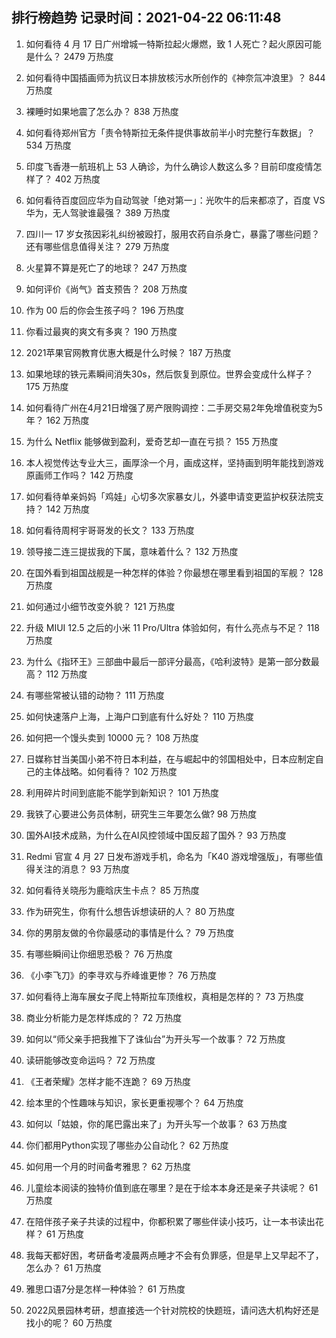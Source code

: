 
## 排行榜趋势 记录时间：2021-04-22 06:11:48
  
  1. 如何看待 4 月 17 日广州增城一特斯拉起火爆燃，致 1 人死亡？起火原因可能是什么？ 2479 万热度
    
  2. 如何看待中国插画师为抗议日本排放核污水所创作的《神奈氚冲浪里》？ 844 万热度
    
  3. 裸睡时如果地震了怎么办？ 838 万热度
    
  4. 如何看待郑州官方「责令特斯拉无条件提供事故前半小时完整行车数据」？ 534 万热度
    
  5. 印度飞香港一航班机上 53 人确诊，为什么确诊人数这么多？目前印度疫情怎样了？ 402 万热度
    
  6. 如何看待百度回应华为自动驾驶「绝对第一」：光吹牛的后来都凉了，百度 VS 华为，无人驾驶谁最强？ 389 万热度
    
  7. 四川一 17 岁女孩因彩礼纠纷被殴打，服用农药自杀身亡，暴露了哪些问题？还有哪些信息值得关注？ 279 万热度
    
  8. 火星算不算是死亡了的地球？ 247 万热度
    
  9. 如何评价《尚气》首支预告？ 208 万热度
    
  10. 作为 00 后的你会生孩子吗？ 196 万热度
    
  11. 你看过最爽的爽文有多爽？ 190 万热度
    
  12. 2021苹果官网教育优惠大概是什么时候？ 187 万热度
    
  13. 如果地球的铁元素瞬间消失30s，然后恢复到原位。世界会变成什么样子？ 175 万热度
    
  14. 如何看待广州在4月21日增强了房产限购调控：二手房交易2年免增值税变为5年？ 162 万热度
    
  15. 为什么 Netflix 能够做到盈利，爱奇艺却一直在亏损？ 155 万热度
    
  16. 本人视觉传达专业大三，画厚涂一个月，画成这样，坚持画到明年能找到游戏原画师工作吗？ 142 万热度
    
  17. 如何看待单亲妈妈「鸡娃」心切多次家暴女儿，外婆申请变更监护权获法院支持？ 142 万热度
    
  18. 如何看待周柯宇哥哥发的长文？ 133 万热度
    
  19. 领导接二连三提拔我的下属，意味着什么？ 132 万热度
    
  20. 在国外看到祖国战舰是一种怎样的体验？你最想在哪里看到祖国的军舰？ 128 万热度
    
  21. 如何通过小细节改变外貌？ 121 万热度
    
  22. 升级 MIUI 12.5 之后的小米 11 Pro/Ultra 体验如何，有什么亮点与不足？ 118 万热度
    
  23. 为什么《指环王》三部曲中最后一部评分最高，《哈利波特》是第一部分数最高？ 112 万热度
    
  24. 有哪些常被认错的动物？ 111 万热度
    
  25. 如何快速落户上海，上海户口到底有什么好处？ 110 万热度
    
  26. 如何把一个馒头卖到 10000 元？ 108 万热度
    
  27. 日媒称甘当美国小弟不符日本利益，在与崛起中的邻国相处中，日本应制定自己的主体战略。如何看待？ 102 万热度
    
  28. 利用碎片时间到底能不能学到新知识？ 101 万热度
    
  29. 我铁了心要进公务员体制，研究生三年要怎么做? 98 万热度
    
  30. 国外AI技术成熟，为什么在AI风控领域中国反超了国外？ 93 万热度
    
  31. Redmi 官宣 4 月 27 日发布游戏手机，命名为「K40 游戏增强版」，有哪些值得关注的消息？ 93 万热度
    
  32. 如何看待关晓彤为鹿晗庆生卡点？ 85 万热度
    
  33. 作为研究生，你有什么想告诉想读研的人？ 80 万热度
    
  34. 你的男朋友做的令你最感动的事情是什么？ 79 万热度
    
  35. 有哪些瞬间让你细思恐极？ 76 万热度
    
  36. 《小李飞刀》的李寻欢与乔峰谁更惨？ 76 万热度
    
  37. 如何看待上海车展女子爬上特斯拉车顶维权，真相是怎样的？ 73 万热度
    
  38. 商业分析能力是怎样炼成的？ 72 万热度
    
  39. 如何以“师父亲手把我推下了诛仙台”为开头写一个故事？ 72 万热度
    
  40. 读研能够改变命运吗？ 72 万热度
    
  41. 《王者荣耀》怎样才能不连跪？ 69 万热度
    
  42. 绘本里的个性趣味与知识，家长更重视哪个？ 64 万热度
    
  43. 如何以「姑娘，你的尾巴露出来了」为开头写一个故事？ 63 万热度
    
  44. 你们都用Python实现了哪些办公自动化？ 62 万热度
    
  45. 如何用一个月的时间备考雅思？ 62 万热度
    
  46. 儿童绘本阅读的独特价值到底在哪里？是在于绘本本身还是亲子共读呢？ 61 万热度
    
  47. 在陪伴孩子亲子共读的过程中，你都积累了哪些伴读小技巧，让一本书读出花样？ 61 万热度
    
  48. 我每天都好困，考研备考凌晨两点睡才不会有负罪感，但是早上又早起不了，怎么办？ 61 万热度
    
  49. 雅思口语7分是怎样一种体验？ 61 万热度
    
  50. 2022风景园林考研，想直接选一个针对院校的快题班，请问选大机构好还是找小的呢？ 60 万热度
    